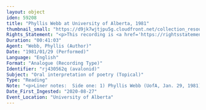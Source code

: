 ```yaml
---
layout: object
iden: 59208
title: "Phyllis Webb at University of Alberta, 1981"
thumbnail_small: "https://d9jk7wjtjpu5g.cloudfront.net/collection_resource_files/thumbnails/000/134/021/small/SW041_03.jpg?1665099475"
Rights_Statement: "<p>This recording is <a href='https://rightsstatements.org/page/InC/1.0/?language=en'>In Copyright</a> and is made available for non-commercial research and educational purposes, with permission from the rights holder(s). The University of Alberta wishes to hear from any copyright owner, or their representative, who believes that this recording has been used without authorization. Please contact <a title='erahelp@ualberta.ca' href='mailto:erahelp@ualberta.ca'>erahelp@ualberta.ca</a>. You may display/perform this material for non-commercial research or teaching purposes. For all other reproduction, performance or distribution uses, please contact the copyright holders</p>"
Duration: "00:41:03"
Agent: "Webb, Phyllis (Author)"
Date: "1981/01/29 (Performed)"
Language: "English"
Format: "Analogue (Recording Type)"
Identifier: "rj430562q (avalonid)"
Subject: "Oral interpretation of poetry (Topical)"
Type: "Reading"
Note: "<p>Liner notes:  Side one: 1) Phyllis Webb (UofA, Jan. 29, 1981) - 00; 2) Elizabeth Woods (UofA, Feb. 12, 1981) - 855; Side two: David Donnell (UofA, March 12, 1981) - 00</p> (General)"
Date_First_Ingested: "2020-08-27"
Event_Location: "University of Alberta"
---
```


